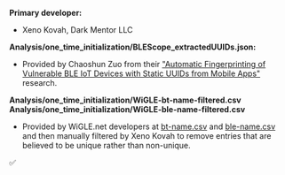 **Primary developer:**  

* Xeno Kovah, Dark Mentor LLC

**Analysis/one\_time\_initialization/BLEScope_extractedUUIDs.json:**

* Provided by Chaoshun Zuo from their ["Automatic Fingerprinting of Vulnerable BLE IoT Devices with Static UUIDs from Mobile Apps"](https://darkmentor.com/bt.html#Automatic%20Fingerprinting%20of%20Vulnerable%20BLE%20IoT%20Devices%20with%20Static%20UUIDs%20from%20Mobile%20Apps:%5B%5BAutomatic%20Fingerprinting%20of%20Vulnerable%20BLE%20IoT%20Devices%20with%20Static%20UUIDs%20from%20Mobile%20Apps%5D%5D%20%5B%5BBluetooth%20Security%20Timeline%5D%5D%20%24%3A%2FTagManager) research.

**Analysis/one\_time\_initialization/WiGLE-bt-name-filtered.csv**  
**Analysis/one\_time\_initialization/WiGLE-ble-name-filtered.csv**  

* Provided by WiGLE.net developers at [bt-name.csv](https://wigle.net/csv/bt-name.csv) and [ble-name.csv](https://wigle.net/csv/ble-name.csv) and then manually filtered by Xeno Kovah to remove entries that are believed to be unique rather than non-unique.

✅
